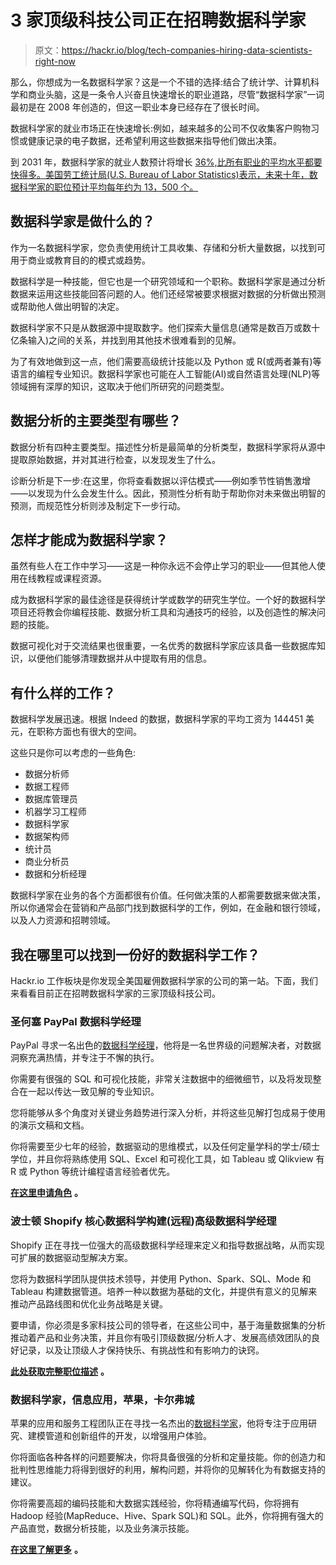 # 3 家顶级科技公司正在招聘数据科学家

> 原文：<https://hackr.io/blog/tech-companies-hiring-data-scientists-right-now>

那么，你想成为一名数据科学家？这是一个不错的选择:结合了统计学、计算机科学和商业头脑，这是一条令人兴奋且快速增长的职业道路，尽管“数据科学家”一词最初是在 2008 年创造的，但这一职业本身已经存在了很长时间。

数据科学家的就业市场正在快速增长:例如，越来越多的公司不仅收集客户购物习惯或健康记录的电子数据，还希望利用这些数据来指导他们做出决策。

到 2031 年，数据科学家的就业人数预计将增长 [36%,比所有职业的平均水平都要快得多。美国劳工统计局(U.S. Bureau of Labor Statistics)表示，未来十年，数据科学家的职位预计平均每年约为 13，500 个。](https://www.bls.gov/ooh/math/data-scientists.htm#:~:text=in%20May%202021.-,Job%20Outlook,on%20average%2C%20over%20the%20decade.)

## **数据科学家是做什么的？**

作为一名数据科学家，您负责使用统计工具收集、存储和分析大量数据，以找到可用于商业或教育目的的模式或趋势。

数据科学是一种技能，但它也是一个研究领域和一个职称。数据科学家是通过分析数据来运用这些技能回答问题的人。他们还经常被要求根据对数据的分析做出预测或帮助他人做出明智的决定。

数据科学家不只是从数据源中提取数字。他们探索大量信息(通常是数百万或数十亿条输入)之间的关系，并找到用其他技术很难看到的见解。

为了有效地做到这一点，他们需要高级统计技能以及 Python 或 R(或两者兼有)等语言的编程专业知识。数据科学家也可能在人工智能(AI)或自然语言处理(NLP)等领域拥有深厚的知识，这取决于他们所研究的问题类型。

## **数据分析的主要类型有哪些？**

数据分析有四种主要类型。描述性分析是最简单的分析类型，数据科学家将从源中提取原始数据，并对其进行检查，以发现发生了什么。

诊断分析是下一步:在这里，你将查看数据以评估模式——例如季节性销售激增——以发现为什么会发生什么。因此，预测性分析有助于帮助你对未来做出明智的预测，而规范性分析则涉及制定下一步行动。

## **怎样才能成为数据科学家？**

虽然有些人在工作中学习——这是一种你永远不会停止学习的职业——但其他人使用在线教程或课程资源。

成为数据科学家的最佳途径是获得统计学或数学的研究生学位。一个好的数据科学项目还将教会你编程技能、数据分析工具和沟通技巧的经验，以及创造性的解决问题的技能。

数据可视化对于交流结果也很重要，一名优秀的数据科学家应该具备一些数据库知识，以便他们能够清理数据并从中提取有用的信息。

## 有什么样的工作？

数据科学发展迅速。根据 Indeed 的数据，数据科学家的平均工资为 144451 美元，在职称方面也有很大的空间。

这些只是你可以考虑的一些角色:

*   数据分析师
*   数据工程师
*   数据库管理员
*   机器学习工程师
*   数据科学家
*   数据架构师
*   统计员
*   商业分析员
*   数据和分析经理

数据科学家在业务的各个方面都很有价值。任何做决策的人都需要数据来做决策，所以你通常会在营销和产品部门找到数据科学的工作，例如，在金融和银行领域，以及人力资源和招聘领域。

## 我在哪里可以找到一份好的数据科学工作？

Hackr.io 工作板块是你发现全美国雇佣数据科学家的公司的第一站。下面，我们来看看目前正在招聘数据科学家的三家顶级科技公司。

### **圣何塞 PayPal 数据科学经理**

PayPal 寻求一名出色的[数据科学经理](https://jobs.hackr.io/job/data-science-manager-1-at-paypal-1?source=article)，他将是一名世界级的问题解决者，对数据洞察充满热情，并专注于不懈的执行。

你需要有很强的 SQL 和可视化技能，非常关注数据中的细微细节，以及将发现整合在一起以传达一致见解的专业知识。

您将能够从多个角度对关键业务趋势进行深入分析，并将这些见解打包成易于使用的演示文稿和文档。

你将需要至少七年的经验，数据驱动的思维模式，以及任何定量学科的学士/硕士学位，并且你将熟练使用 SQL、Excel 和可视化工具，如 Tableau 或 Qlikview 有 R 或 Python 等统计编程语言经验者优先。

[**在这里申请角色**](https://jobs.hackr.io/job/data-science-manager-1-at-paypal-1?source=article) **。**

### **波士顿 Shopify 核心数据科学构建(远程)高级数据科学经理**

Shopify 正在寻找一位强大的高级数据科学经理来定义和指导数据战略，从而实现可扩展的数据驱动型解决方案。

您将为数据科学团队提供技术领导，并使用 Python、Spark、SQL、Mode 和 Tableau 构建数据管道。培养一种以数据为基础的文化，并提供有意义的见解来推动产品路线图和优化业务战略是关键。

要申请，你必须是多家科技公司的领导者，在这些公司中，基于海量数据集的分析推动着产品和业务决策，并且你有吸引顶级数据/分析人才、发展高绩效团队的良好记录，以及让顶级人才保持快乐、有挑战性和有影响力的诀窍。

[**此处获取完整职位描述**](https://jobs.hackr.io/job/sr-data-science-manager-core-data-science-build-remote-at-shopify-6?source=article) **。**

### **数据科学家，信息应用，苹果，卡尔弗城**

苹果的应用和服务工程团队正在寻找一名杰出的[数据科学家](https://jobs.hackr.io/job/data-scientist-info-apps-1-at-apple-2?source=article)，他将专注于应用研究、建模管道和创新组件的开发，以增强用户体验。

你将面临各种各样的问题要解决，你将具备很强的分析和定量技能。你的创造力和批判性思维能力将得到很好的利用，解构问题，并将你的见解转化为有数据支持的建议。

你将需要高超的编码技能和大数据实践经验，你将精通编写代码，你将拥有 Hadoop 经验(MapReduce、Hive、Spark SQL)和 SQL。此外，你将拥有强大的产品直觉，数据分析技能，以及业务演示技能。

[**在这里了解更多**](https://jobs.hackr.io/job/data-scientist-info-apps-1-at-apple-2?source=article) **。**